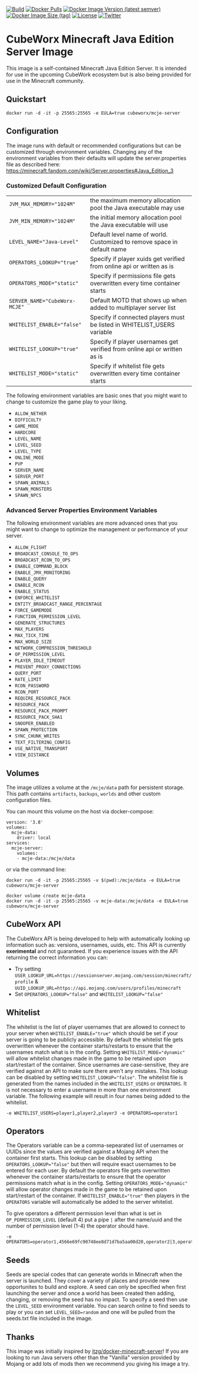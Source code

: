 [![Build](https://img.shields.io/github/workflow/status/cubeworx/mcje-server/build-push-docker)](https://github.com/cubeworx/mcje-server/actions)
[![Docker Pulls](https://img.shields.io/docker/pulls/cubeworx/mcje-server.svg)](https://hub.docker.com/r/cubeworx/mcje-server)
[![Docker Image Version (latest semver)](https://img.shields.io/docker/v/cubeworx/mcje-server?sort=semver)](https://hub.docker.com/r/cubeworx/mcje-server)
[![Docker Image Size (tag)](https://img.shields.io/docker/image-size/cubeworx/mcje-server/latest)](https://hub.docker.com/r/cubeworx/mcje-server)
[![License](https://img.shields.io/badge/license-MIT-blue.svg)](https://github.com/cubeworx/mcje-server/blob/master/LICENSE)
[![Twitter](https://img.shields.io/twitter/follow/cubeworx?label=Follow&style=social)](https://twitter.com/intent/follow?screen_name=cubeworx)

CubeWorx Minecraft Java Edition Server Image
==============

This image is a self-contained Minecraft Java Edition Server. It is intended for use in the upcoming CubeWork ecosystem but is also being provided for use in the Minecraft community.

## Quickstart

```
docker run -d -it -p 25565:25565 -e EULA=true cubeworx/mcje-server
```

## Configuration

The image runs with default or recommended configurations but can be customized through environment variables. Changing any of the environment variables from their defaults will update the server.properties file as described here: https://minecraft.fandom.com/wiki/Server.properties#Java_Edition_3


### Customized Default Configuration

|                               |                                                                           |
|-------------------------------|---------------------------------------------------------------------------|
| `JVM_MAX_MEMORY="1024M"`      | the maximum memory allocation pool the Java executable may use            |
| `JVM_MIN_MEMORY="1024M"`      | the initial memory allocation pool the Java executable will use           |
| `LEVEL_NAME="Java-Level"`     | Default level name of world. Customized to remove space in default name   |
| `OPERATORS_LOOKUP="true"`     | Specify if player xuids get verified from online api or written as is     |
| `OPERATORS_MODE="static"`     | Specify if permissions file gets overwritten every time container starts  |
| `SERVER_NAME="CubeWorx-MCJE"` | Default MOTD that shows up when added to multiplayer server list          |
| `WHITELIST_ENABLE="false"`    | Specify if connected players must be listed in WHITELIST_USERS variable   |
| `WHITELIST_LOOKUP="true"`     | Specify if player usernames get verified from online api or written as is |
| `WHITELIST_MODE="static"`     | Specify if whitelist file gets overwritten every time container starts    |

The following environment variables are basic ones that you might want to change to customize the game play to your liking. 

- `ALLOW_NETHER`
- `DIFFICULTY`
- `GAME_MODE`
- `HARDCORE`
- `LEVEL_NAME`
- `LEVEL_SEED`
- `LEVEL_TYPE`
- `ONLINE_MODE`
- `PVP`
- `SERVER_NAME`
- `SERVER_PORT`
- `SPAWN_ANIMALS`
- `SPAWN_MONSTERS`
- `SPAWN_NPCS`


### Advanced Server Properties Environment Variables

The following environment variables are more advanced ones that you might want to change to optimize the management or performance of your server.

- `ALLOW_FLIGHT`
- `BROADCAST_CONSOLE_TO_OPS`
- `BROADCAST_RCON_TO_OPS`
- `ENABLE_COMMAND_BLOCK`
- `ENABLE_JMX_MONITORING`
- `ENABLE_QUERY`
- `ENABLE_RCON`
- `ENABLE_STATUS`
- `ENFORCE_WHITELIST`
- `ENTITY_BROADCAST_RANGE_PERCENTAGE`
- `FORCE_GAMEMODE`
- `FUNCTION_PERMISSION_LEVEL`
- `GENERATE_STRUCTURES`
- `MAX_PLAYERS`
- `MAX_TICK_TIME`
- `MAX_WORLD_SIZE`
- `NETWORK_COMPRESSION_THRESHOLD`
- `OP_PERMISSION_LEVEL`
- `PLAYER_IDLE_TIMEOUT`
- `PREVENT_PROXY_CONNECTIONS`
- `QUERY_PORT`
- `RATE_LIMIT`
- `RCON_PASSWORD`
- `RCON_PORT`
- `REQUIRE_RESOURCE_PACK`
- `RESOURCE_PACK`
- `RESOURCE_PACK_PROMPT`
- `RESOURCE_PACK_SHA1`
- `SNOOPER_ENABLED`
- `SPAWN_PROTECTION`
- `SYNC_CHUNK_WRITES`
- `TEXT_FILTERING_CONFIG`
- `USE_NATIVE_TRANSPORT`
- `VIEW_DISTANCE`

## Volumes

The image utilizes a volume at the `/mcje/data` path for persistent storage. This path contains `artifacts`, `backups`, `worlds` and other custom configuration files.

You can mount this volume on the host via docker-compose:
```
version: '3.8'
volumes:
  mcje-data:
    driver: local
services:
  mcje-server:
    volumes:
    - mcje-data:/mcje/data
```
or via the command line:

```
docker run -d -it -p 25565:25565 -v $(pwd):/mcje/data -e EULA=true cubeworx/mcje-server
```
```
docker volume create mcje-data
docker run -d -it -p 25565:25565 -v mcje-data:/mcje/data -e EULA=true cubeworx/mcje-server
```

## CubeWorx API

The CubeWorx API is being developed to help with automatically looking up information such as: versions, usernames, uuids, etc. This API is currently **exerimental** and not guaranteed. If you experience issues with the API returning the correct information you can:

- Try setting `USER_LOOKUP_URL=https://sessionserver.mojang.com/session/minecraft/profile` & `UUID_LOOKUP_URL=https://api.mojang.com/users/profiles/minecraft`
- Set `OPERATORS_LOOKUP="false"` and `WHITELIST_LOOKUP="false"`

## Whitelist

The whitelist is the list of player usernames that are allowed to connect to your server when `WHITELIST_ENABLE="true"` which should be set if your server is going to be publicly accessible. By default the whitelist file gets overwritten whenever the container starts/restarts to ensure that the usernames match what is in the config.
Setting `WHITELIST_MODE="dynamic"` will allow whitelist changes made in the game to be retained upon start/restart of the container. Since usernames are case-sensitive, they are verified against an API to make sure there aren't any mistakes. This lookup can be disabled by setting `WHITELIST_LOOKUP="false"`.
The whitelist file is generated from the names included in the `WHITELIST_USERS` or `OPERATORS`. It is not necessary to enter a username in more than one environment variable. The following example will result in four names being added to the whitelist.

```
-e WHITELIST_USERS=player1,player2,player3 -e OPERATORS=operator1
```

## Operators

The Operators variable can be a comma-sepearated list of usernames or UUIDs since the values are verified against a Mojang API when the container first starts. This lookup can be disabled by setting `OPERATORS_LOOKUP="false"` but then will require exact usernames to be entered for each user.
By default the operators file gets overwritten whenever the container starts/restarts to ensure that the operator permissions match what is in the config. Setting `OPERATORS_MODE="dynamic"` will allow operator changes made in the game to be retained upon start/restart of the container.
If `WHITELIST_ENABLE="true"` then players in the `OPERATORS` variable will automatically be added to the server whitelist.

To give operators a different permission level than what is set in `OP_PERMISSION_LEVEL` (default 4) put a pipe `|` after the name/uuid and the number of permission level (1-4) the operator should have.

```
-e OPERATORS=operator1,4566e69fc90748ee8d71d7ba5aa00d20,operator2|3,operator3|3
```

## Seeds
Seeds are special codes that can generate worlds in Minecraft when the server is launched. They cover a variety of places and provide new opportunites to build and explore. A seed can only be specified when first launching the server and once a world has been created then adding, changing, or removing the seed has no impact.
To specify a seed then use the `LEVEL_SEED` environment variable. You can search online to find seeds to play or you can set `LEVEL_SEED=random` and one will be pulled from the seeds.txt file included in the image.

## Thanks

This image was initially inspired by [itzg/docker-minecraft-server](https://github.com/itzg/docker-minecraft-server)! If you are looking to run Java servers other than the "Vanilla" version provided by Mojang or add lots of mods then we recommend you giving his image a try.